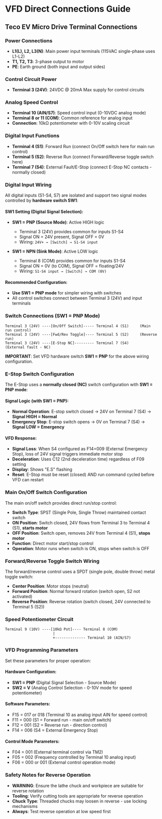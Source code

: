 # VFD Direct Connections Guide

## Teco EV Micro Drive Terminal Connections

### Power Connections
- **L1(L), L2, L3(N)**: Main power input terminals (115VAC single-phase uses L1-L2)
- **T1, T2, T3**: 3-phase output to motor
- **PE**: Earth ground (both input and output sides)

### Control Circuit Power
- **Terminal 3 (24V)**: 24VDC @ 20mA Max supply for control circuits

### Analog Speed Control
- **Terminal 10 (AIN/S7)**: Speed control input (0-10VDC analog mode)
- **Terminal 8 or 11 (COM)**: Common reference for analog input
- **Connection**: 10kΩ potentiometer with 0-10V scaling circuit

### Digital Input Functions
- **Terminal 4 (S1)**: Forward Run (connect On/Off switch here for main run control)
- **Terminal 5 (S2)**: Reverse Run (connect Forward/Reverse toggle switch here)
- **Terminal 7 (S4)**: External Fault/E-Stop (connect E-Stop NC contacts - normally closed)

### Digital Input Wiring
All digital inputs (S1-S4, S7) are isolated and support two signal modes controlled by **hardware switch SW1**:

#### SW1 Setting (Digital Signal Selection):
- **SW1 = PNP (Source Mode)**: Active HIGH logic
  - Terminal 3 (24V) provides common for inputs S1-S4
  - Signal ON = 24V present, Signal OFF = 0V
  - Wiring: `24V+ → [Switch] → S1-S4 input`
  
- **SW1 = NPN (Sink Mode)**: Active LOW logic  
  - Terminal 8 (COM) provides common for inputs S1-S4
  - Signal ON = 0V (to COM), Signal OFF = floating/24V
  - Wiring: `S1-S4 input → [Switch] → COM (0V)`

#### Recommended Configuration:
- **Use SW1 = PNP mode** for simpler wiring with switches
- All control switches connect between Terminal 3 (24V) and input terminals

### Switch Connections (SW1 = PNP Mode)
```
Terminal 3 (24V) ----[On/Off Switch]----- Terminal 4 (S1)     (Main run control)
Terminal 3 (24V) ----[Fwd/Rev Toggle]---- Terminal 5 (S2)     (Reverse run)
Terminal 3 (24V) ----[E-Stop NC]--------- Terminal 7 (S4)     (External fault - NC)
```

**IMPORTANT**: Set VFD hardware switch **SW1 = PNP** for the above wiring configuration.

### E-Stop Switch Configuration
The E-Stop uses a **normally closed (NC)** switch configuration with **SW1 = PNP mode**:

#### Signal Logic (with SW1 = PNP):
- **Normal Operation**: E-stop switch closed → 24V on Terminal 7 (S4) → **Signal HIGH = Normal**
- **Emergency Stop**: E-stop switch opens → 0V on Terminal 7 (S4) → **Signal LOW = Emergency**

#### VFD Response:
- **Signal Loss**: When S4 configured as F14=009 (External Emergency Stop), loss of 24V signal triggers immediate motor stop
- **Deceleration**: Uses C12 (2nd deceleration time) regardless of F09 setting  
- **Display**: Shows "E.S" flashing
- **Reset**: E-Stop must be reset (closed) AND run command cycled before VFD can restart

### Main On/Off Switch Configuration
The main on/off switch provides direct run/stop control:
- **Switch Type**: SPST (Single Pole, Single Throw) maintained contact switch
- **ON Position**: Switch closed, 24V flows from Terminal 3 to Terminal 4 (S1), **starts motor**
- **OFF Position**: Switch open, removes 24V from Terminal 4 (S1), **stops motor**
- **Function**: Direct motor start/stop control
- **Operation**: Motor runs when switch is ON, stops when switch is OFF

### Forward/Reverse Toggle Switch Wiring
The forward/reverse control uses a SPDT (single pole, double throw) metal toggle switch:
- **Center Position**: Motor stops (neutral)
- **Forward Position**: Normal forward rotation (switch open, S2 not activated)
- **Reverse Position**: Reverse rotation (switch closed, 24V connected to Terminal 5 (S2))

### Speed Potentiometer Circuit
```
Terminal 9 (10V) ----[10kΩ Pot]---- Terminal 8 (COM)
                      |
                      +-------------- Terminal 10 (AIN/S7)
```

### VFD Programming Parameters
Set these parameters for proper operation:

#### Hardware Configuration:
- **SW1 = PNP** (Digital Signal Selection - Source Mode)
- **SW2 = V** (Analog Control Selection - 0-10V mode for speed potentiometer)

#### Software Parameters:
- F15 = 017 or 018 (Terminal 10 as analog input AIN for speed control)
- F11 = 000 (S1 = Forward run - main on/off switch)
- F12 = 001 (S2 = Reverse run - direction control)
- F14 = 006 (S4 = External Emergency Stop)

#### Control Mode Parameters:
- F04 = 001 (External terminal control via TM2)
- F05 = 002 (Frequency controlled by Terminal 10 analog input)
- F06 = 000 or 001 (External control operation mode)

### Safety Notes for Reverse Operation
- **WARNING**: Ensure the lathe chuck and workpiece are suitable for reverse rotation
- **Tooling**: Verify cutting tools are appropriate for reverse operation
- **Chuck Type**: Threaded chucks may loosen in reverse - use locking mechanisms
- **Always**: Test reverse operation at low speed first